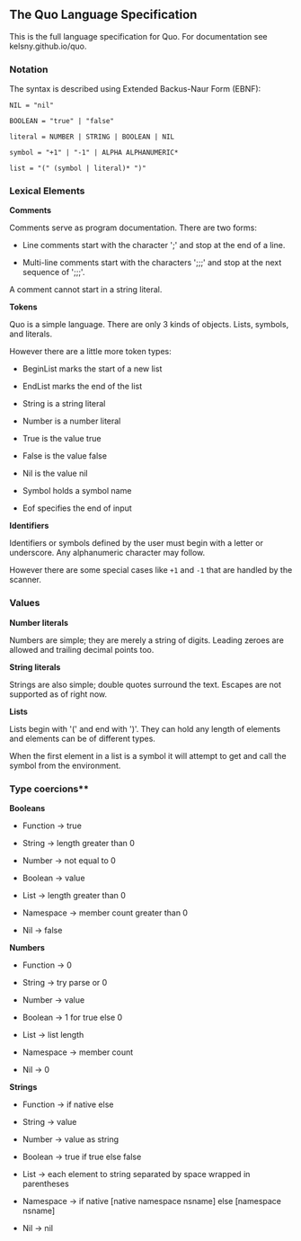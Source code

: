 ## The Quo Language Specification

This is the full language specification for Quo. For documentation see kelsny.github.io/quo.

### Notation

The syntax is described using Extended Backus-Naur Form (EBNF):

```ebnf
NIL = "nil"

BOOLEAN = "true" | "false"

literal = NUMBER | STRING | BOOLEAN | NIL

symbol = "+1" | "-1" | ALPHA ALPHANUMERIC*

list = "(" (symbol | literal)* ")"
```

### Lexical Elements

**Comments**

Comments serve as program documentation. There are two forms:

-   Line comments start with the character ';' and stop at the end of a line.

-   Multi-line comments start with the characters ';;;' and stop at the next sequence of ';;;'.

A comment cannot start in a string literal.

**Tokens**

Quo is a simple language. There are only 3 kinds of objects. Lists, symbols, and literals.

However there are a little more token types:

-   BeginList marks the start of a new list

-   EndList marks the end of the list

-   String is a string literal

-   Number is a number literal

-   True is the value true

-   False is the value false

-   Nil is the value nil

-   Symbol holds a symbol name

-   Eof specifies the end of input

**Identifiers**

Identifiers or symbols defined by the user must begin with a letter or underscore.
Any alphanumeric character may follow.

However there are some special cases like `+1` and `-1` that are handled by the scanner.

### Values

**Number literals**

Numbers are simple; they are merely a string of digits. Leading zeroes are allowed and trailing decimal points too.

**String literals**

Strings are also simple; double quotes surround the text. Escapes are not supported as of right now.

**Lists**

Lists begin with '(' and end with ')'. They can hold any length of elements and elements can be of different types.

When the first element in a list is a symbol it will attempt to get and call the symbol from the environment.

### Type coercions\*\*

**Booleans**

-   Function -> true

-   String -> length greater than 0

-   Number -> not equal to 0

-   Boolean -> value

-   List -> length greater than 0

-   Namespace -> member count greater than 0

-   Nil -> false

**Numbers**

-   Function -> 0

-   String -> try parse or 0

-   Number -> value

-   Boolean -> 1 for true else 0

-   List -> list length

-   Namespace -> member count

-   Nil -> 0

**Strings**

-   Function -> if native <native fn functionname> else <fn functionname>

-   String -> value

-   Number -> value as string

-   Boolean -> true if true else false

-   List -> each element to string separated by space wrapped in parentheses

-   Namespace -> if native [native namespace nsname] else [namespace nsname]

-   Nil -> nil
